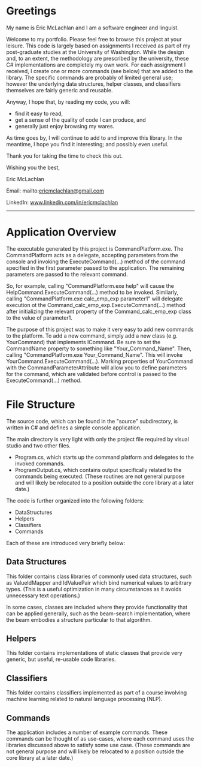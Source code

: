 # Greetings

My name is Eric McLachlan and I am a software engineer and linguist.

Welcome to my portfolio. Please feel free to browse this project at your leisure. This code is largely based on assignments I received as part of my post-graduate studies at the University of Washington. While the design and, to an extent, the methodology are prescribed by the university, these C# implementations are completely my own work. For each assignment I received, I create one or more commands (see below) that are added to the library. The specific commands are probably of limited general use; however the underlying data structures, helper classes, and classifiers themselves are fairly generic and reusable.

Anyway, I hope that, by reading my code, you will:
- find it easy to read,
- get a sense of the quality of code I can produce, and
- generally just enjoy browsing my wares.

As time goes by, I will continue to add to and improve this library. In the meantime, I hope you find it interesting; and possibly even useful.

Thank you for taking the time to check this out.

Wishing you the best,

Eric McLachlan

Email: mailto:ericmclachlan@gmail.com

LinkedIn: www.linkedin.com/in/ericmclachlan

---

# Application Overview

The executable generated by this project is CommandPlatform.exe. The CommandPlatform acts as a delegate, accepting parameters from the console and invoking the ExecuteCommand(...) method of the command specified in the first parameter passed to the application. The remaining parameters are passed to the relevant command.

So, for example, calling "CommandPlatform.exe help" will cause the HelpCommand.ExecuteCommand(...) method to be invoked. Similarly, calling "CommandPlatform.exe calc_emp_exp parameter1" will delegate execution ot the Command_calc_emp_exp.ExecuteCommand(...) method after initializing the relevant property of the Command_calc_emp_exp class to the value of parameter1.

The purpose of this project was to make it very easy to add new commands to the platform. To add a new command, simply add a new class (e.g. YourCommand) that implements ICommand. Be sure to set the CommandName property to something like "Your_Command_Name". Then, calling "CommandPlatform.exe Your_Command_Name". This will invoke YourCommand.ExecuteCommand(...). Marking properties of YourCommand with the CommandParameterAttribute will allow you to define parameters for the command, which are validated before control is passed to the ExecuteCommand(...) method.


# File Structure

The source code, which can be found in the "source" subdirectory, is written in C# and defines a simple console application.

The main directory is very light with only the project file required by visual studio and two other files.
- Program.cs, which starts up the command platform and delegates to the invoked commands.
- ProgramOutput.cs, which contains output specifically related to the commands being executed. (These routines are not general purpose and will likely be relocated to a position outside the core library at a later date.)

The code is further organized into the following folders:
- DataStructures
- Helpers
- Classifiers
- Commands

Each of these are introduced very briefly below:

## Data Structures

This folder contains class libraries of commonly used data structures, such as ValueIdMapper and IdValuePair which bind numerical values to arbitrary types. (This is a useful optimization in many circumstances as it avoids unnecessary text operations.)

In some cases, classes are included where they provide functionality that can be applied generally, such as the beam-search implementation, where the beam embodies a structure particular to that algorithm.

## Helpers

This folder contains implementations of static classes that provide very generic, but useful, re-usable code libraries. 

## Classifiers

This folder contains classifiers implemented as part of a course involving machine learning related to natural language processing (NLP).

## Commands

The application includes a number of example commands. These commands can be thought of as use-cases, where each command uses the libraries discussed above to satisfy some use case. (These commands are not general purpose and will likely be relocated to a position outside the core library at a later date.)
